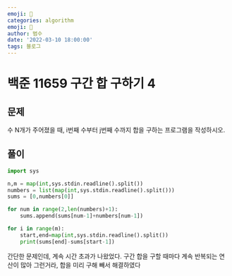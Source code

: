 ```yaml
---
emoji: 🏃
categories: algorithm
emoji: 🏃
author: 범수
date: '2022-03-10 18:00:00'
tags: 블로그
---
```

<!-- 
튜토리얼, 하우 투 가이드, 설명 ,레퍼런스 
https://documentation.divio.com/tutorials/
-->

# 백준 11659 구간 합 구하기 4

## 문제

수 N개가 주어졌을 때, i번째 수부터 j번째 수까지 합을 구하는 프로그램을 작성하시오.

## 풀이

```python
import sys

n,m = map(int,sys.stdin.readline().split())
numbers = list(map(int,sys.stdin.readline().split()))
sums = [0,numbers[0]]

for num in range(2,len(numbers)+1):
    sums.append(sums[num-1]+numbers[num-1])

for i in range(m):
    start,end=map(int,sys.stdin.readline().split())
    print(sums[end]-sums[start-1])
```

간단한 문제인데, 계속 시간 초과가 나왔었다.
구간 합을 구할 때마다 계속 반복되는 연산이 많아 그런거라, 합을 미리 구해 빼서 해결하였다